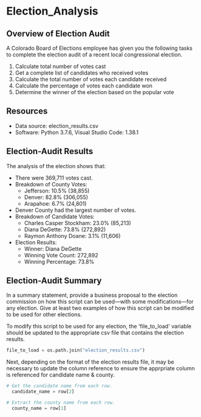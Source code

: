 # Election_Analysis

## Overview of Election Audit
A Colorado Board of Elections employee has given you the following tasks to complete the election audit of a recent local congressional election.

1. Calculate total number of votes cast
2. Get a complete list of candidates who received votes
3. Calculate the total number of votes each candidate received
4. Calculate the percentage of votes each candidate won
5. Determine the winner of the election based on the popular vote

## Resources
- Data source: election_results.csv
- Software: Python 3.7.6, Visual Studio Code: 1.38.1

## Election-Audit Results
The analysis of the election shows that:
- There were 369,711 votes cast.
- Breakdown of County Votes:
    - Jefferson: 10.5% (38,855)
    - Denver: 82.8% (306,055)
    - Arapahoe: 6.7% (24,801)
- Denver County had the largest number of votes.
- Breakdown of Candidate Votes:
    - Charles Casper Stockham: 23.0% (85,213)
    - Diana DeGette: 73.8% (272,892)
    - Raymon Anthony Doane: 3.1% (11,606)
- Election Results:
    - Winner: Diana DeGette
    - Winning Vote Count: 272,892
    - Winning Percentage: 73.8%

## Election-Audit Summary
In a summary statement, provide a business proposal to the election commission on how this script can be used—with some modifications—for any election. Give at least two examples of how this script can be modified to be used for other elections.

To modify this script to be used for any election, the 'file_to_load' variable should be updated to the appropriate csv file that contains the election results.

````python
file_to_load = os.path.join("election_results.csv")
````

Next, depending on the format of the election results file, it may be necessary to update the column reference to ensure the apprpriate column is referenced for candidate name & county.

````python
# Get the candidate name from each row.
  candidate_name = row[2]

# Extract the county name from each row.
  county_name = row[1]
 ````
  
